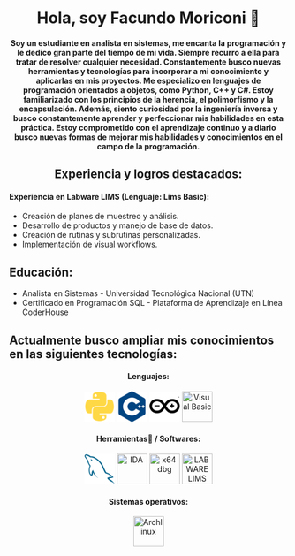 <div id="header" align="center">
  <h1 align="center">Hola, soy Facundo Moriconi 👋</h1>
  <h4 align="center">Soy un estudiante en analista en sistemas, me encanta la programación y le dedico gran parte del tiempo de mi vida. Siempre recurro a ella para tratar de resolver cualquier necesidad. Constantemente busco nuevas herramientas y tecnologías para incorporar a mi conocimiento y aplicarlas en mis proyectos. Me especializo en lenguajes de programación orientados a objetos, como Python, C++ y C#. Estoy familiarizado con los principios de la herencia, el polimorfismo y la encapsulación. Además, siento curiosidad por la ingeniería inversa y busco constantemente aprender y perfeccionar mis habilidades en esta práctica. Estoy comprometido con el aprendizaje continuo y a diario busco nuevas formas de mejorar mis habilidades y conocimientos en el campo de la programación.

<h2 align="center">Experiencia y logros destacados:</h2>
<h4 align="left">Experiencia en Labware LIMS (Lenguaje: Lims Basic):</h4>
    <ul align="left">
      <li>Creación de planes de muestreo y análisis.</li>
      <li>Desarrollo de productos y manejo de base de datos.</li>
      <li>Creación de rutinas y subrutinas personalizadas.</li>
      <li>Implementación de visual workflows.</li>
    </ul>
    
  <h2 align="left">Educación:</h2>
    <ul align="left">
      <li>Analista en Sistemas - Universidad Tecnológica Nacional (UTN)</li>
      <li>Certificado en Programación SQL - Plataforma de Aprendizaje en Línea CoderHouse</li>
    </ul>

  <h2 align="left">Actualmente busco ampliar mis conocimientos en las siguientes tecnologías:</h2>
  <div id="div2" align="center">
    <h4>Lenguajes:</h4>
    <img src="https://github.com/devicons/devicon/blob/master/icons/python/python-plain.svg" title="Python" width="55" height="55">
    <img src="https://github.com/devicons/devicon/blob/master/icons/cplusplus/cplusplus-plain.svg" title="C++" width="55" height="55">
    <img src="https://github.com/devicons/devicon/blob/master/icons/arduino/arduino-plain.svg" title="Arduino" width="55" height="55">
    <img src="https://uxwing.com/wp-content/themes/uxwing/download/file-and-folder-type/vb-file-icon.png" title="Visual Basic" width="55" height="55"> 
    <h4>Herramientas🔧 / Softwares:</h4>
    <img src="https://github.com/devicons/devicon/blob/master/icons/mysql/mysql-plain.svg" title="MySql" width="55" height="55">
    <img src="https://i.ibb.co/Px9LcTq/IDA-fotor-bg-remover-20230605202953-2.png" title="IDA" width="55" height="55">
    <img src="https://i.ibb.co/pJK3rR0/j-P926-AXC-400x400-transformed.png" title="x64 dbg" width="55" height="55">
    <img src="https://www.labware.com/hs-fs/hubfs/_LabWare.com/Global/Logos/LabWare%20Corporate%20Logo%20White.png?width=250&height=143&name=LabWare%20Corporate%20Logo%20White.png" title="LABWARE LIMS" width="55" height="55"> 
    <h4>Sistemas operativos:</h4>
    <img src="https://i.ibb.co/GsKWyj3/pngwing-com.png" title="Archlinux" width="55" height="55">  
  
